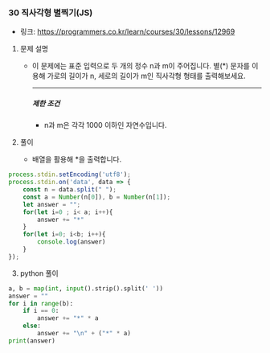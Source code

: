 ### 30 직사각형 별찍기(JS)

* 링크: https://programmers.co.kr/learn/courses/30/lessons/12969

1. 문제 설명

   * 이 문제에는 표준 입력으로 두 개의 정수 n과 m이 주어집니다.
     별(*) 문자를 이용해 가로의 길이가 n, 세로의 길이가 m인 직사각형 형태를 출력해보세요.

     ------

     ##### 제한 조건

     - n과 m은 각각 1000 이하인 자연수입니다.

2. 풀이

   * 배열을 활용해 *을 출력합니다.
   
```js
process.stdin.setEncoding('utf8');
process.stdin.on('data', data => {
    const n = data.split(" ");
    const a = Number(n[0]), b = Number(n[1]);
    let answer = "";
    for(let i=0 ; i< a; i++){
        answer += "*"
    }
    for(let i=0; i<b; i++){
        console.log(answer)
    }
});
```

3. python 풀이

```python
a, b = map(int, input().strip().split(' '))
answer = ""
for i in range(b):
    if i == 0:
        answer += "*" * a
    else:
        answer += "\n" + ("*" * a)
print(answer)
```


